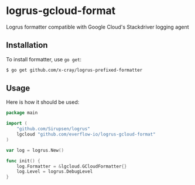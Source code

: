 # logrus-gcloud-format

Logrus formatter compatible with Google Cloud's Stackdriver logging agent

## Installation
To install formatter, use `go get`:

```sh
$ go get github.com/x-cray/logrus-prefixed-formatter
```

## Usage
Here is how it should be used:

```go
package main

import (
	"github.com/Sirupsen/logrus"
	lgcloud "github.com/everflow-io/logrus-gcloud-format"
)

var log = logrus.New()

func init() {
	log.Formatter = &lgcloud.GCloudFormatter{}
	log.Level = logrus.DebugLevel
}

```
